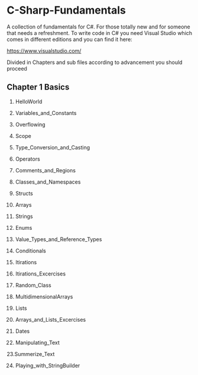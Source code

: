 # C-Sharp-Fundamentals

A collection of fundamentals for C#. For those totally new and for someone that needs a refreshment. 
To write code in C# you need Visual Studio which comes in different editions and you can find it here:

https://www.visualstudio.com/

Divided in Chapters and sub files according to advancement you should proceed

## Chapter 1 Basics

1. HelloWorld

2. Variables_and_Constants

3. Overflowing

4. Scope

5. Type_Conversion_and_Casting

6. Operators

7. Comments_and_Regions

8. Classes_and_Namespaces

9. Structs

10. Arrays

11. Strings

12. Enums

13. Value_Types_and_Reference_Types

14. Conditionals

15. Itirations

16. Itirations_Excercises

17. Random_Class

18. MultidimensionalArrays

19. Lists

20. Arrays_and_Lists_Excercises

21. Dates

22. Manipulating_Text

23.Summerize_Text

24. Playing_with_StringBuilder


